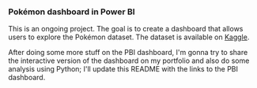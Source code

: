 ### Pokémon dashboard in Power BI

This is an ongoing project. The goal is to create a dashboard that allows users to explore the Pokémon dataset. The dataset is available on [Kaggle](https://www.kaggle.com/rounakbanik/pokemon).

After doing some more stuff on the PBI dashboard, I'm gonna try to share the interactive version of the dashboard on my portfolio and also do some analysis using Python; I'll update this README with the links to the PBI dashboard.
